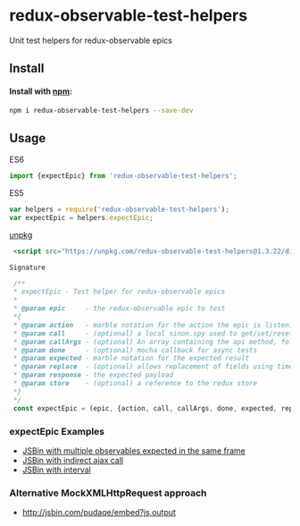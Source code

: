 # redux-observable-test-helpers
Unit test helpers for redux-observable epics


## Install
#### Install with [npm](npmjs.org):

```bash
npm i redux-observable-test-helpers --save-dev
```


## Usage

ES6
```js
import {expectEpic} from 'redux-observable-test-helpers';
```

ES5
```js
var helpers = require('redux-observable-test-helpers');
var expectEpic = helpers.expectEpic;
```
[unpkg](https://unpkg.com/)

```html
 <script src="https://unpkg.com/redux-observable-test-helpers@1.3.22/dist/epic-helper.js"></script>
```
```js
Signature

 /**
 * expectEpic - Test helper for redux-observable epics
 *
 * @param epic     - the redux-observable epic to test
 *{
 * @param action   - marble notation for the action the epic is listening for
 * @param call     - (optional) a local sinon.spy used to get/set/reset api calls
 * @param callArgs - (optional) An array containing the api method, followed by any params
 * @param done     - (optional) mocha callback for async tests
 * @param expected - marble notation for the expected result
 * @param replace  - (optional) allows replacement of fields using timestamps or other generated values
 * @param response - the expected payload
 * @param store    - (optional) a reference to the redux store
 *}
 */
 const expectEpic = (epic, {action, call, callArgs, done, expected, replace, response, store}) => {...};
```

### expectEpic Examples
* [JSBin with multiple observables expected in the same frame ](http://jsbin.com/dagiguw/embed?js,output)
* [JSBin with indirect ajax call](http://jsbin.com/vegonak/embed?js,output)
* [JSBin with interval](http://jsbin.com/lefuva/embed?js,output)

### Alternative MockXMLHttpRequest approach
* http://jsbin.com/pudaqe/embed?js,output
